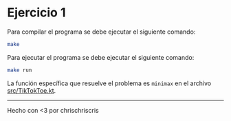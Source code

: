 # Ejercicio 1

Para compilar el programa se debe ejecutar el siguiente comando:

```bash
make
```

Para ejecutar el programa se debe ejecutar el siguiente comando:

```bash
make run
```

La función específica que resuelve el problema es `minimax` en el archivo [src/TikTokToe.kt](src/TikTokToe.kt).

---
Hecho con <3 por chrischriscris

